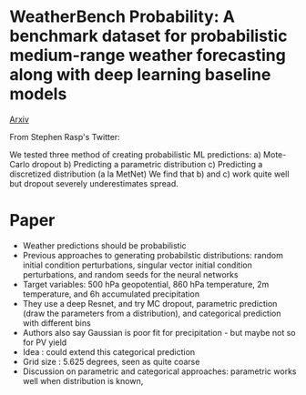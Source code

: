 # WeatherBench Probability: A benchmark dataset for probabilistic medium-range weather forecasting along with deep learning baseline models

[Arxiv](https://arxiv.org/abs/2002.00469)

From Stephen Rasp's Twitter:

We tested three method of creating probabilistic ML predictions:
a) Mote-Carlo dropout
b) Predicting a parametric distribution
c) Predicting a discretized distribution (a la MetNet)
We find that b) and c) work quite well but dropout severely underestimates spread. 

# Paper

* Weather predictions should be probabilistic
* Previous approaches to generating probabilstic distributions: random initial condition perturbations, singular vector initial condition perturbations, and random seeds for the neural networks
* Target variables: 500 hPa geopotential, 860 hPa temperature, 2m temperature, and 6h accumulated precipitation
* They use a deep Resnet, and try MC dropout, parametric prediction (draw the parameters from a distribution), and categorical prediction with different bins
* Authors also say Gaussian is poor fit for precipitation - but maybe not so for PV yield
* Idea : could extend this categorical prediction
* Grid size : 5.625 degrees, seen as quite coarse
* Discussion on parametric and categorical approaches: parametric works well when distribution is known, 
